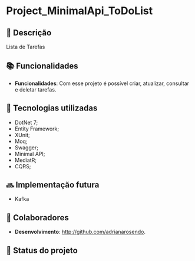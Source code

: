 # Project_MinimalApi_ToDoList

## :memo: Descrição
<p align="left">Lista de Tarefas</p>

## :books: Funcionalidades
* <b>Funcionalidades</b>: Com esse projeto é possível criar, atualizar, consultar e deletar tarefas.

## :wrench: Tecnologias utilizadas
* DotNet 7;
* Entity Framework;
* XUnit;
* Moq;
* Swagger;
* Minimal API;
* MediatR;
* CQRS;


## :soon: Implementação futura
* Kafka

## :handshake: Colaboradores
* <b>Desenvolvimento</b>: http://github.com/adrianarosendo.
## :dart: Status do projeto
